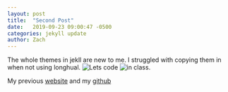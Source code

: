 ```yaml
---
layout: post
title:  "Second Post"
date:   2019-09-23 09:00:47 -0500
categories: jekyll update
author: Zach
---
```

The whole themes in jekll are new to me. I struggled with copying them in when not using longhual.
![Lets code](https://snappygoat.com/free-public-domain-images-coding_business_working_macbook/NMdX8sQiIFUbm-y8w-vx14JjhRZubjbMClcpqRtX38k.html"coding")
![in class.](assests/img/download3.jpg "classes")


My previous [website](https://zacharyanelson.github.io/Csci340/labs/lab2/)
and my [github](https://github.com/ZacharyANelson)
